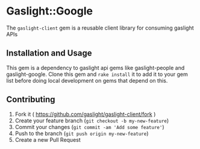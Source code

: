 # Gaslight::Google

The `gaslight-client` gem is a reusable client library for consuming gaslight APIs 

## Installation and Usage

This gem is a dependency to gaslight api gems like gaslight-people and
gaslight-google. Clone this gem and `rake install` it to add it to your gem
list before doing local development on gems that depend on this.

## Contributing

1. Fork it ( https://github.com/gaslight/gaslight-client/fork )
2. Create your feature branch (`git checkout -b my-new-feature`)
3. Commit your changes (`git commit -am 'Add some feature'`)
4. Push to the branch (`git push origin my-new-feature`)
5. Create a new Pull Request
